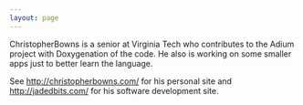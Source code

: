 ```yaml
---
layout: page
---
```


ChristopherBowns is a senior at Virginia Tech who contributes to the Adium project with Doxygenation of the code. He also is working on some smaller apps just to better learn the language.

See http://christopherbowns.com/ for his personal site and http://jadedbits.com/ for his software development site.

